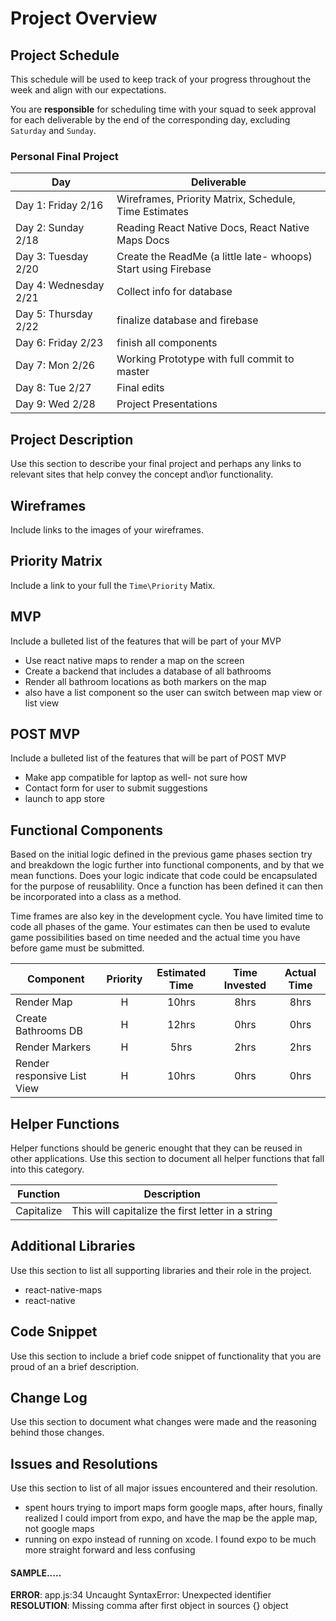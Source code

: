 # Project Overview

## Project Schedule

This schedule will be used to keep track of your progress throughout the week and align with our expectations.  

You are **responsible** for scheduling time with your squad to seek approval for each deliverable by the end of the corresponding day, excluding `Saturday` and `Sunday`.



### Personal Final Project

|  Day | Deliverable |
|---|---|
|Day 1: Friday 2/16 | Wireframes, Priority Matrix, Schedule, Time Estimates |
|Day 2: Sunday 2/18 | Reading React Native Docs, React Native Maps Docs |
|Day 3: Tuesday 2/20 | Create the ReadMe (a little late- whoops) Start using Firebase|
|Day 4: Wednesday 2/21 | Collect info for database |
|Day 5: Thursday 2/22 | finalize database and firebase |
|Day 6: Friday 2/23 | finish all components |
|Day 7: Mon 2/26 | Working Prototype with full commit to master |
|Day 8: Tue 2/27 | Final edits |
|Day 9: Wed 2/28 | Project Presentations |

## Project Description

Use this section to describe your final project and perhaps any links to relevant sites that help convey the concept and\or functionality.

## Wireframes

Include links to the images of your wireframes.

## Priority Matrix

Include a link to your full the `Time\Priority` Matix.  

## MVP

Include a bulleted list of the features that will be part of your MVP

* Use react native maps to render a map on the screen
* Create a backend that includes a database of all bathrooms
* Render all bathroom locations as both markers on the map
* also have a list component so the user can switch between map view or list view

## POST MVP

Include a bulleted list of the features that will be part of POST MVP

* Make app compatible for laptop as well- not sure how
* Contact form for user to submit suggestions
* launch to app store


## Functional Components

Based on the initial logic defined in the previous game phases section try and breakdown the logic further into functional components, and by that we mean functions.  Does your logic indicate that code could be encapsulated for the purpose of reusablility.  Once a function has been defined it can then be incorporated into a class as a method.

Time frames are also key in the development cycle.  You have limited time to code all phases of the game.  Your estimates can then be used to evalute game possibilities based on time needed and the actual time you have before game must be submitted.

| Component | Priority | Estimated Time | Time Invested | Actual Time |
| --- | :---: |  :---: | :---: | :---: |
| Render Map | H | 10hrs| 8hrs | 8hrs |
| Create Bathrooms DB | H | 12hrs| 0hrs | 0hrs |
| Render Markers | H | 5hrs| 2hrs | 2hrs |
| Render responsive List View | H | 10hrs| 0hrs | 0hrs |

## Helper Functions
Helper functions should be generic enought that they can be reused in other applications. Use this section to document all helper functions that fall into this category.

| Function | Description |
| --- | :---: |  
| Capitalize | This will capitalize the first letter in a string |

## Additional Libraries
 Use this section to list all supporting libraries and their role in the project.
 * react-native-maps
 * react-native

## Code Snippet

Use this section to include a brief code snippet of functionality that you are proud of an a brief description.  

## Change Log
 Use this section to document what changes were made and the reasoning behind those changes.  

## Issues and Resolutions
 Use this section to list of all major issues encountered and their resolution.

 * spent hours trying to import maps form google maps, after hours, finally realized I could import from expo, and have the map be the apple map, not google maps
 * running on expo instead of running on xcode.  I found expo to be much more straight forward and less confusing

#### SAMPLE.....
**ERROR**: app.js:34 Uncaught SyntaxError: Unexpected identifier                                
**RESOLUTION**: Missing comma after first object in sources {} object
